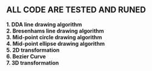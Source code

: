 ## ALL CODE ARE TESTED AND RUNED

**1. DDA line drawing algorithm**<br>
**2. Bresenhams line drawing algorithm**<br>
**3. Mid-point circle drawing algorithm**<br>
**4. Mid-point ellipse drawing algorithm**<br>
**5. 2D transformation**<br>
**6. Bezier Curve**<br>
**7. 3D transformation**<br>
